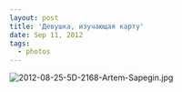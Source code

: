 ```yaml
---
layout: post
title: 'Девушка, изучающая карту'
date: Sep 11, 2012
tags:
  - photos
---
```


![2012-08-25-5D-2168-Artem-Sapegin.jpg](photo://65)
